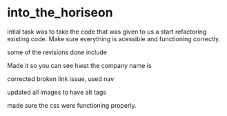 # into_the_horiseon

intial task was to take the code that was given to us a start refactoring existing code.  Make sure everything is acessible and functioning correctly.  

some of the revisions done include

Made it so you can see hwat the company name is

corrected broken link issue, used nav

updated all images to have alt tags

made sure the css were functioning properly.